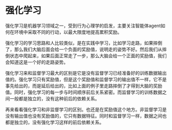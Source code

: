 
# 强化学习

强化学习是机器学习领域之一，受到行为心理学的启发，主要关注智能体agent如何在环境中采取不同的行动，以最大限度地提高累积奖励。

强化学习的学习思路和人比较类似，是在实践中学习，比如学习走路，如果摔倒了，那么我们大脑后面会给一个负面的奖励值，说明走的姿势不好。然后我们从摔倒状态中爬起来，如果后面正常走了一步，那么大脑会给一个正面的奖励值，我们会知道这是一个好的走路姿势。

强化学习来和监督学习最大的区别是它是没有监督学习已经准备好的训练数据输出值的。强化学习只有奖励值，但是这个奖励值和监督学习的输出值不一样，它不是事先给出的，而是延后给出的，比如上面的例子里走路摔倒了才得到大脑的奖励值。同时，强化学习的每一步与时间顺序前后关系紧密。而监督学习的训练数据之间一般都是独立的，没有这种前后的依赖关系。

再来看看强化学习和非监督学习的区别。也还是在奖励值这个地方。非监督学习是没有输出值也没有奖励值的，它只有数据特征。同时和监督学习一样，数据之间也都是独立的，没有强化学习这样的前后依赖关系。





